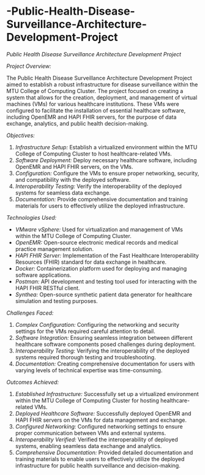 # -Public-Health-Disease-Surveillance-Architecture-Development-Project
*Public Health Disease Surveillance Architecture Development Project*

*Project Overview:*

The Public Health Disease Surveillance Architecture Development Project aimed to establish a robust infrastructure for disease surveillance within the MTU College of Computing Cluster. The project focused on creating a system that allows for the creation, deployment, and management of virtual machines (VMs) for various healthcare institutions. These VMs were configured to facilitate the installation of essential healthcare software, including OpenEMR and HAPI FHIR servers, for the purpose of data exchange, analytics, and public health decision-making.

*Objectives:*

1. *Infrastructure Setup:* Establish a virtualized environment within the MTU College of Computing Cluster to host healthcare-related VMs.
2. *Software Deployment:* Deploy necessary healthcare software, including OpenEMR and HAPI FHIR servers, on the VMs.
3. *Configuration:* Configure the VMs to ensure proper networking, security, and compatibility with the deployed software.
4. *Interoperability Testing:* Verify the interoperability of the deployed systems for seamless data exchange.
5. *Documentation:* Provide comprehensive documentation and training materials for users to effectively utilize the deployed infrastructure.

*Technologies Used:*

- *VMware vSphere:* Used for virtualization and management of VMs within the MTU College of Computing Cluster.
- *OpenEMR:* Open-source electronic medical records and medical practice management solution.
- *HAPI FHIR Server:* Implementation of the Fast Healthcare Interoperability Resources (FHIR) standard for data exchange in healthcare.
- *Docker:* Containerization platform used for deploying and managing software applications.
- *Postman:* API development and testing tool used for interacting with the HAPI FHIR RESTful client.
- *Synthea:* Open-source synthetic patient data generator for healthcare simulation and testing purposes.

*Challenges Faced:*

1. *Complex Configuration:* Configuring the networking and security settings for the VMs required careful attention to detail.
2. *Software Integration:* Ensuring seamless integration between different healthcare software components posed challenges during deployment.
3. *Interoperability Testing:* Verifying the interoperability of the deployed systems required thorough testing and troubleshooting.
4. *Documentation:* Creating comprehensive documentation for users with varying levels of technical expertise was time-consuming.

*Outcomes Achieved:*

1. *Established Infrastructure:* Successfully set up a virtualized environment within the MTU College of Computing Cluster for hosting healthcare-related VMs.
2. *Deployed Healthcare Software:* Successfully deployed OpenEMR and HAPI FHIR servers on the VMs for data management and exchange.
3. *Configured Networking:* Configured networking settings to ensure proper communication between VMs and external systems.
4. *Interoperability Verified:* Verified the interoperability of deployed systems, enabling seamless data exchange and analytics.
5. *Comprehensive Documentation:* Provided detailed documentation and training materials to enable users to effectively utilize the deployed infrastructure for public health surveillance and decision-making.

